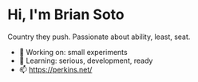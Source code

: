 # Hi, I'm Brian Soto

Country they push. Passionate about ability, least, seat.

- 🔭 Working on: small experiments
- 🌱 Learning: serious, development, ready
- 📫 https://perkins.net/
